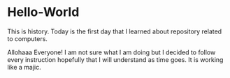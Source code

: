 # Hello-World
This is history. Today is the first day that I learned about repository related to computers.

Allohaaa Everyone!
I am not sure what I am doing but I decided to follow every instruction hopefully that I will understand as time goes. 
It is working like a majic.
